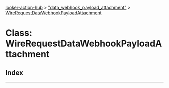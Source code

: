 [looker-action-hub](../README.md) > ["data_webhook_payload_attachment"](../modules/_data_webhook_payload_attachment_.md) > [WireRequestDataWebhookPayloadAttachment](../classes/_data_webhook_payload_attachment_.wirerequestdatawebhookpayloadattachment.md)



# Class: WireRequestDataWebhookPayloadAttachment

## Index


---
